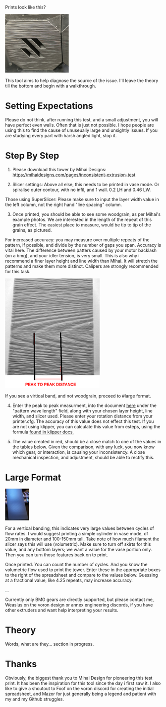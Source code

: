 Prints look like this?

<img src="./Images/cube_example.png" alt="Example Cube" style="zoom:20%;" />

This tool aims to help diagnose the source of the issue. I'll leave the theory till the bottom and begin with a walkthrough.
# Setting Expectations

Please do not think, after running this test, and a small adjustment, you will have perfect even walls. Often that is just not possible. I hope people are using this to find the cause of unuseually large and unsightly issues. If you are studying every part with harsh angled light, stop it.
# Step By Step
1) Please download this tower by Mihai Designs:
https://mihaidesigns.com/pages/inconsistent-extrusion-test

2) Slicer settings: Above all else, this needs to be printed in vase mode. Or spiralise outer contour, with no infil, and 1 wall. 0.2 LH and 0.46 LW.

Those using SuperSlicer: Please make sure to input the layer width value in the left column, not the right hand "line spacing" column.


3) Once printed, you should be able to see some woodgrain, as per Mihai's example photos. We are interested in the length of the repeat of this grain effect. The easiest place to measure, would be tip to tip of the grains, as pictured. 

For increased accuracy: you may measure over multiple repeats of the pattern, if possible, and divide by the number of gaps you span. Accuracy is vital here. The difference between patters caused by your motor backlash (on a bmg), and your idler tension, is very small. This is also why i recommend a finer layer height and line width than Mihai. It will stretch the patterns and make them more distinct. Calipers are strongly recommended for this task.

<img src="./Images/measure_example.png" alt="Measure this" style="zoom:80%;" />

If you see a virtical band, and not woodgrain, proceed to #large format.


4) Enter the peak to peak measurment, into the document [here](https://docs.google.com/spreadsheets/d/1iBX4ItWAsnH7RxIQfogGv_I9tm8Rc8wFJSg-SmeD-WY/edit?usp=sharing)
under the "pattern wave length" field, along with your chosen layer height, line width, and slicer used.
Please enter your rotation distance from your printer.cfg. The accuracy of this value does not effect this test. If you are not using klipper, you can calculate this value from esteps, using the formula [found in klipper docs.](https://www.klipper3d.org/Rotation_Distance.html?h=rotation#calibrating-rotation_distance-on-extruders)


5) The value created in red, should be a close match to one of the values in the tables below.
Given the comparison, with any luck, you now know which gear, or interaction, is causing your inconsistency. A close mechanical inspection, and adjustment, should be able to rectify this.

# Large Format

<img src="Images/vertical1.jpg" alt="vertical_example" style= "zoom:10%;" />

 For a vertical banding, this indicates very large values between cycles of flow rates. I would suggest printing a simple cylinder in vase mode, of 20mm in diameter and 100-150mm tall. Take note of how much filament the slicer says this will use (volumetric). Make sure to turn off skirts for this value, and any bottom layers; we want a value for the vase portion only. Then you can turn those features back on to print.

 Once printed. You can count the number of cycles. And you know the volumetric flow used to print the tower. Enter these in the appropriate boxes to the right of the spreadsheet and compare to the values below. Guessing at a fractional value, like 4.25 repeats, may increase accuracy.

<img src="Images/verticalcylinder.png" alt="vertical_example" style= "zoom:10%;" />

Currently only BMG gears are directly supported, but please contact me, Weaslus on the voron design or annex engineering discords, if you have other extruders and want help interpreting your results.

# Theory
Words, what are they...
section in progress.

# Thanks
Obviously, the biggest thank you to Mihai Design for pioneering this test print. It has been the inspiration for this tool since the day i first saw it.
I also like to give a shoutout to Foof on the voron discord for creating the initial spreadsheet, and Mazor for just generally being a legend and patient with my and my Github struggles.
